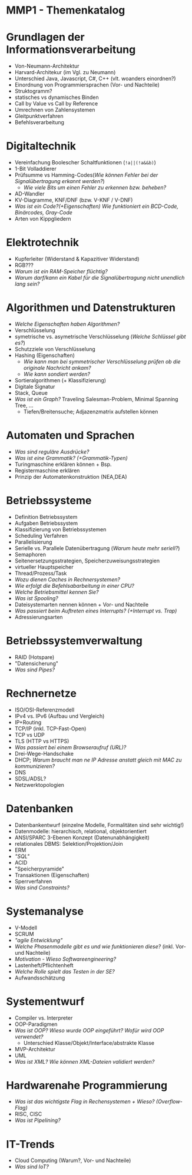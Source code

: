 MMP1 - Themenkatalog
====================

# Grundlagen der Informationsverarbeitung

- Von-Neumann-Architektur
- Harvard-Architekur (im Vgl. zu Neumann)
- Unterschied Java, Javascript, C#, C++ (vlt. woanders einordnen?)
- Einordnung von Programmiersprachen (Vor- und Nachteile) <!--imperativ, deklarativ, objektorientiert, ...?-->
- Struktogramm?
- statisches vs dynamisches Binden
- Call by Value vs Call by Reference
- Umrechnen von Zahlensystemen
- Gleitpunktverfahren
- Befehlsverarbeitung

# Digitaltechnik

- Vereinfachung Boolescher Schaltfunktionen (`!a||(!a&&b)`)
- 1-Bit Volladdierer
- Prüfsumme vs Hamming-Codes(*Wie können Fehler bei der Signalübertragung erkannt werden?*)
  - *Wie viele Bits um einen Fehler zu erkennen bzw. beheben?*
- AD-Wandler
- KV-Diagramme, KNF/DNF (bzw. V-KNF / V-DNF)
- *Was ist ein Code?(+Eigenschaften) Wie funktioniert ein BCD-Code, Binärcodes, Gray-Code*
- Arten von Kippgliedern

# Elektrotechnik

- Kupferleiter (Widerstand & Kapazitiver Widerstand)
- RGB???
- *Warum ist ein RAM-Speicher flüchtig?*
- *Warum darf/kann ein Kabel für die Signalübertragung nicht unendlich lang sein?*

# Algorithmen und Datenstrukturen

- *Welche Eigenschaften haben Algorithmen?*
- Verschlüsselung
- symetrische vs. asymetrische Verschlüsselung (*Welche Schlüssel gibt es?*)
- Schutzziele von Verschlüsselung
- Hashing (Eigenschaften)
  - *Wie kann man bei symmetrischer Verschlüsselung prüfen ob die originale Nachricht ankam?*
  - *Wie kann sondiert werden?*
- Sortieralgorithmen (+ Klassifizierung)
- Digitale Signatur
- Stack, Queue
- *Was ist ein Graph?* Traveling Salesman-Problem, Minimal Spanning Tree, ...
  - Tiefen/Breitensuche; Adjazenzmatrix aufstellen können

# Automaten und Sprachen

- *Was sind reguläre Ausdrücke?*
- *Was ist eine Grammatik? (+Grammatik-Typen)*
- Turingmaschine erklären können + Bsp.
- Registermaschine erklären
- Prinzip der Automatenkonstruktion (NEA,DEA)

# Betriebssysteme

- Definition Betriebssystem
- Aufgaben Betriebssystem
- Klassifizierung von Betriebssystemen
- Scheduling Verfahren
- Parallelisierung
- Serielle vs. Parallele Datenübertragung (*Warum heute mehr seriell?*)
- Semaphoren
- Seitenersetzungsstrategien, Speicherzuweisungsstrategien
- virtueller Hauptspeicher
- Thread/Prozess/Task
- *Wozu dienen Caches in Rechnersystemen?*
- *Wie erfolgt die Befehlsabarbeitung in einer CPU?*
- *Welche Betriebsmittel kennen Sie?*
- *Was ist Spooling?*
- Dateisystemarten nennen können + Vor- und Nachteile
- *Was passiert beim Auftreten eines Interrupts? (+Interrupt vs. Trap)*
- Adressierungsarten

# Betriebssystemverwaltung

- RAID (Hotspare)
- "Datensicherung"
- *Was sind Pipes?*

# Rechnernetze

- ISO/OSI-Referenzmodell
- IPv4 vs. IPv6 (Aufbau und Vergleich)
- IP+Routing
- TCP/IP (inkl. TCP-Fast-Open)
- TCP vs UDP
- TLS (HTTP vs HTTPS)
- *Was passiert bei einem Browseraufruf (URL)?*
- Drei-Wege-Handschake
- DHCP; *Warum braucht man ne IP Adresse anstatt gleich mit MAC zu kommunizieren?*
- DNS
- SDSL/ADSL?
- Netzwerktopologien

# Datenbanken

- Datenbankentwurf (einzelne Modelle, Formalitäten sind sehr wichtig!)
- Datenmodelle: hierarchisch, relational, objektorientiert
- ANSI/SPARC 3-Ebenen Konzept (Datenunabhängigkeit)
- relationales DBMS: Selektion/Projektion/Join
- ERM
- *"SQL"*
- ACID
- "Speicherpyramide"
- Transaktionen (Eigenschaften)
- Sperrverfahren
- *Was sind Constraints?*

# Systemanalyse

- V-Modell
- SCRUM
- *"agile Entwicklung"*
- *Welche Phasenmodelle gibt es und wie funktionieren diese?* (inkl. Vor- und Nachteile)
- *Motivation - Wieso Softwareengineering?*
- Lastenheft/Pflichtenheft
- *Welche Rolle spielt das Testen in der SE?*
- Aufwandsschätzung

# Systementwurf

- Compiler vs. Interpreter
- OOP-Paradigmen
- *Was ist OOP? Wieso wurde OOP eingeführt? Wofür wird OOP verwendet?*
  - Unterschied Klasse/Objekt/Interface/abstrakte Klasse
- MVP-Architektur
- UML
- *Was ist XML? Wie können XML-Dateien validiert werden?*

# Hardwarenahe Programmierung

- *Was ist das wichtigste Flag in Rechensystemen + Wieso? (Overflow-Flag)*
- RISC, CISC
- *Was ist Pipelining?*

# IT-Trends

- Cloud Computing (Warum?, Vor- und Nachteile)
- *Was sind IoT?*
